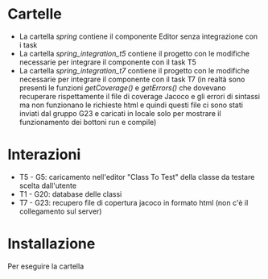 # Cartelle
- La cartella _spring_ contiene il componente Editor senza integrazione con i task
- La cartella _spring_integration_t5_ contiene il progetto con le modifiche necessarie per integrare il componente con il task T5
- La cartella _spring_integration_t7_ contiene il progetto con le modifiche necessarie per integrare il componente con il task T7 (in realtà sono presenti le funzioni _getCoverage()_ e _getErrors()_ che dovevano recuperare rispettamente il file di coverage Jacoco e gli errori di sintassi ma non funzionano le richieste html e quindi questi file ci sono stati inviati dal gruppo G23 e caricati in locale solo per mostrare il funzionamento dei bottoni run e compile)

# Interazioni
- T5 - G5: caricamento nell'editor "Class To Test" della classe da testare scelta dall'utente
- T1 - G20: database delle classi
- T7 - G23: recupero file di copertura jacoco in formato html (non c'è il collegamento sul server)

# Installazione
Per eseguire la cartella 
